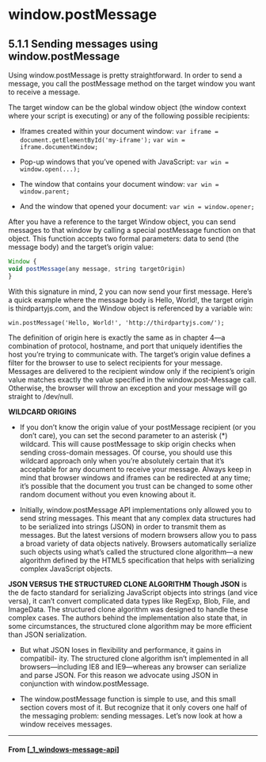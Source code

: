 # window.postMessage

## **5.1.1 Sending messages using window.postMessage**

Using window.postMessage is pretty straightforward. In order to send a message, you call the postMessage method on the target window you want to receive a message.

The target window can be the global window object (the window context where your script is executing) or any of the following possible recipients:

- Iframes created within your document window:
  `var iframe = document.getElementById('my-iframe');`
  `var win = iframe.documentWindow;`

- Pop-up windows that you’ve opened with JavaScript:
  `var win = window.open(...);`

- The window that contains your document window:
  `var win = window.parent;`

- And the window that opened your document:
  `var win = window.opener;`

After you have a reference to the target Window object, you can send messages to that window by calling a special postMessage function on that object. This function accepts two formal parameters: data to send (the message body) and the target’s origin value:

```javascript
Window {
void postMessage(any message, string targetOrigin)
}
```

With this signature in mind, 2 you can now send your first message. Here’s a quick example where the message body is Hello, World!, the target origin is thirdpartyjs.com, and the Window object is referenced by a variable win:

`win.postMessage('Hello, World!', 'http://thirdpartyjs.com/');`

The definition of origin here is exactly the same as in chapter 4—a combination of protocol, hostname, and port that uniquely identifies the host you’re trying to communicate with. The target’s origin value defines a filter for the browser to use to select recipients for your message. Messages are delivered to the recipient window only if the recipient’s origin value matches exactly the value specified in the window.post-Message call. Otherwise, the browser will throw an exception and your message will go straight to /dev/null.

**WILDCARD ORIGINS**

- If you don’t know the origin value of your postMessage recipient (or you don’t care), you can set the second parameter to an asterisk (\*) wildcard. This will cause postMessage to skip origin checks when sending cross-domain messages. Of course, you should use this wildcard approach only when you’re absolutely certain that it’s acceptable for any document to receive your message. Always keep in mind that browser windows and iframes can be redirected at any time; it’s possible that the document you trust can be changed to some other random document without you even knowing about it.

- Initially, window.postMessage API implementations only allowed you to send string messages. This meant that any complex data structures had to be serialized into strings (JSON) in order to transmit them as messages. But the latest versions of modern browsers allow you to pass a broad variety of data objects natively. Browsers automatically serialize such objects using what’s called the structured clone algorithm—a new algorithm defined by the HTML5 specification that helps with serializing complex JavaScript objects.

**JSON VERSUS THE STRUCTURED CLONE ALGORITHM Though JSON** is the de facto standard for serializing JavaScript objects into strings (and vice versa), it can’t convert complicated data types like RegExp, Blob, File, and ImageData. The structured clone algorithm was designed to handle these complex cases. The authors behind the implementation also state that, in some circumstances, the structured clone algorithm may be more efficient than JSON serialization.

- But what JSON loses in flexibility and performance, it gains in compatibil- ity. The structured clone algorithm isn’t implemented in all browsers—including IE8 and IE9—whereas any browser can serialize and parse JSON. For this reason we advocate using JSON in conjunction with window.postMessage.

- The window.postMessage function is simple to use, and this small section covers most of it. But recognize that it only covers one half of the messaging problem: sending messages. Let’s now look at how a window receives messages.

---

#### From [[_1_windows-message-api]]

[//begin]: # "Autogenerated link references for markdown compatibility"
[_1_windows-message-api]: _1_windows-message-api "Windows Message API"
[//end]: # "Autogenerated link references"
